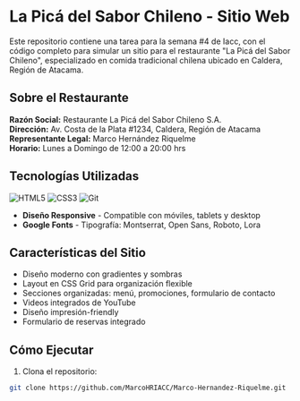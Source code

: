 # La Picá del Sabor Chileno - Sitio Web

Este repositorio contiene una tarea para la semana #4 de Iacc, con el código completo para simular un sitio para el restaurante "La Picá del Sabor Chileno", especializado en comida tradicional chilena ubicado en Caldera, Región de Atacama.

## Sobre el Restaurante

**Razón Social:** Restaurante La Picá del Sabor Chileno S.A.  
**Dirección:** Av. Costa de la Plata #1234, Caldera, Región de Atacama  
**Representante Legal:** Marco Hernández Riquelme  
**Horario:** Lunes a Domingo de 12:00 a 20:00 hrs

## Tecnologías Utilizadas

![HTML5](https://img.shields.io/badge/HTML5-E34F26?style=for-the-badge&logo=html5&logoColor=white)
![CSS3](https://img.shields.io/badge/CSS3-1572B6?style=for-the-badge&logo=css3&logoColor=white)
![Git](https://img.shields.io/badge/Git-F05032?style=for-the-badge&logo=git&logoColor=white)


- **Diseño Responsive** - Compatible con móviles, tablets y desktop
- **Google Fonts** - Tipografía: Montserrat, Open Sans, Roboto, Lora

## Características del Sitio

- Diseño moderno con gradientes y sombras
- Layout en CSS Grid para organización flexible
- Secciones organizadas: menú, promociones, formulario de contacto
- Videos integrados de YouTube
- Diseño impresión-friendly
- Formulario de reservas integrado

## Cómo Ejecutar

1. Clona el repositorio:
```bash
git clone https://github.com/MarcoHRIACC/Marco-Hernandez-Riquelme.git
